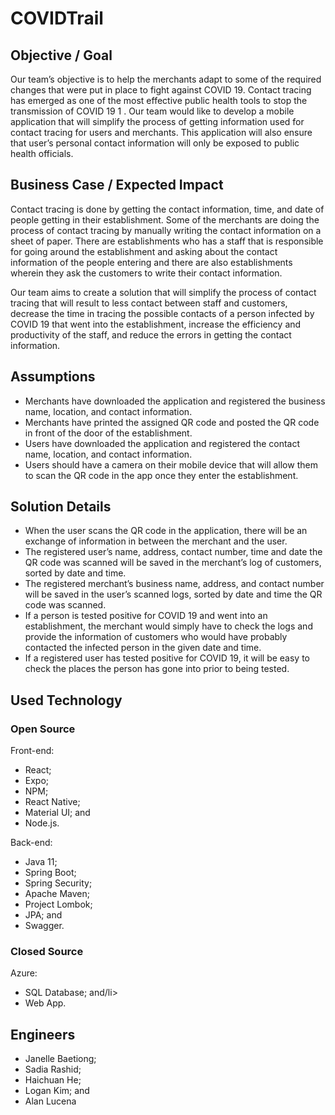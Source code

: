   # COVIDTrail

## Objective / Goal 

Our team’s objective is to help the merchants adapt to some of the required changes that were put in place to fight against COVID 19. Contact tracing has emerged as one of the most effective public health tools to stop the transmission of COVID 19 1 . Our team would like to develop a mobile application that will simplify the process of getting information used for contact tracing for users and merchants. This application will also ensure that user’s personal contact information will only be exposed to public health officials.

## Business Case / Expected Impact

Contact tracing is done by getting the contact information, time, and date of people getting in their establishment. Some of the merchants are doing the process of contact tracing by manually writing the contact information on a sheet of paper. There are establishments who has a staff that is responsible for going around the establishment and asking about the contact information of the people entering and there are also establishments wherein they ask the customers to write their contact information.

Our team aims to create a solution that will simplify the process of contact tracing that will result to less contact between staff and customers, decrease the time in tracing the possible contacts of a person infected by COVID 19 that went into the establishment, increase the efficiency and productivity of the staff, and reduce the errors in getting the contact information.

## Assumptions

<ul>
  <li>Merchants have downloaded the application and registered the business name, location, and contact information. </li>
  <li>Merchants have printed the assigned QR code and posted the QR code in front of the door of the establishment. </li>
  <li>Users have downloaded the application and registered the contact name, location, and contact information. </li>
  <li>Users should have a camera on their mobile device that will allow them to scan the QR code in the app once they enter the establishment. </li>
</ul>

## Solution Details

<ul>
  <li>When the user scans the QR code in the application, there will be an exchange of information in between the merchant and the user. </li>
  <li>The registered user’s name, address, contact number, time and date the QR code was scanned will be saved in the merchant’s log of customers, sorted by date and time. </li>
  <li>The registered merchant’s business name, address, and contact number will be saved in the user’s scanned logs, sorted by date and time the QR code was scanned. </li>
  <li>If a person is tested positive for COVID 19 and went into an establishment, the merchant would simply have to check the logs and provide the information of customers who would have probably contacted the infected person in the given date and time. </li>
  <li>If a registered user has tested positive for COVID 19, it will be easy to check the places the person has gone into prior to being tested. </li>
</ul>

## Used Technology

### Open Source

Front-end:
<ul>
	<li>React;</li> 
	<li>Expo;</li>
	<li>NPM;</li> 
	<li>React Native;</li>  
	<li>Material UI; and</li> 
	<li>Node.js.</li> 
</ul>

Back-end: 
<ul>
 <li>Java 11;</li>
 <li>Spring Boot;</li>
 <li>Spring Security;</li>
 <li>Apache Maven;</li>
 <li>Project Lombok;</li>
 <li>JPA; and</li>
 <li>Swagger.</li>
</ul>

### Closed Source

Azure: 
<ul>
 <li>SQL Database; and/li>
 <li>Web App.</li>
</ul>


## Engineers
<ul>
 <li>Janelle Baetiong;</li>
 <li>Sadia Rashid;</li>
 <li>Haichuan He;</li>
 <li>Logan Kim; and</li>
 <li>Alan Lucena</li>
</ul>
